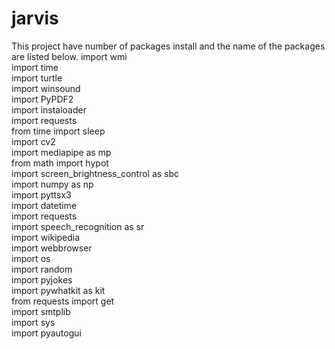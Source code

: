 # jarvis
This project have number of packages install and the name of the packages are listed below.
import wmi<br>
import time<br>
import turtle<br>
import winsound<br>
import PyPDF2<br>
import instaloader<br>
import requests<br>
from time import sleep<br>
import cv2<br>
import mediapipe as mp<br>
from math import hypot<br>
import screen_brightness_control as sbc<br>
import numpy as np<br>
import pyttsx3<br>
import datetime<br>
import requests<br>
import speech_recognition as sr<br>
import wikipedia<br>
import webbrowser<br>
import os<br>
import random<br>
import pyjokes<br>
import pywhatkit as kit<br>
from requests import get<br>
import smtplib<br>
import sys<br>
import pyautogui
